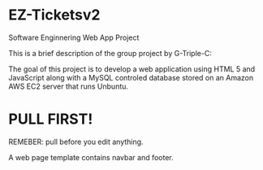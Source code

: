 
# EZ-Ticketsv2
Software Enginnering Web App Project

This is a brief description of the group project by G-Triple-C:

The goal of this project is to develop a web application using HTML 5 and JavaScript along with a MySQL controled database stored on an Amazon AWS EC2 server that runs Unbuntu.
	
	
	
<h1>PULL FIRST!</h1>
	
REMEBER: pull before you edit anything. 

A web page template contains navbar and footer.